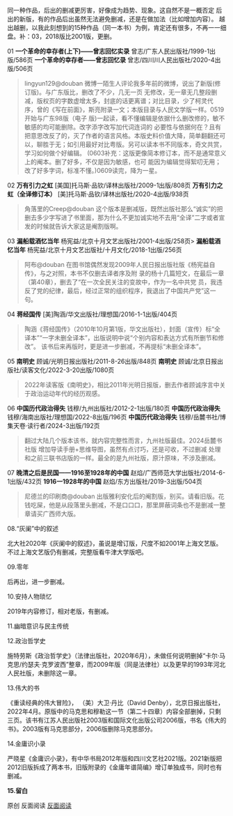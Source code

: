  同一种作品，后出的删减更厉害，好像成为趋势、现象。这自然不是一概否定 后出的新版，有的作品后出虽然无法避免删减，还是在做加法（比如增加内容）。
越出越删，以我此刻想到的15种作品（同一本书）为例，肯定还有很多，不再一一细盘。补：03，2018版比2001版，更删。

01
**一个革命的幸存者(上下)——曾志回忆实录** 曾志/广东人民出版社/1999-1出版/586页
**一个革命的幸存者——曾志回忆录** 曾志/四川川人民出版社/2020-4出版/506页
> lingyun129@douban
微博一陌生人评论我多年前的微博，说出了新版(修订版)。与广东版比，删改了不少，几无一页
无修改，无一章无几整段删减，版权页的字数虚增太多，封底的话更离谱；对比目录，少了柯灵代
序，曾的《写在前面》，斯亮附录一文；本版目录与人民文学版一样。0519开始与广东98版（电子
版)一起读，看不懂编辑是依据什么删改修的，敏不敏感的均可能删除。改字添字改写加代词连词的
必要性与依据何在？且有把意思改反了的，灭了作者的语言风格。本版史料价值大降，简单翻翻还可
以，聊胜于无；如引用最好对比粤版。另可以读本书不同版本，奇文共赏，学习如何做个好编辑。
(0603补充：这版更像简本修订本，而不是通常意义上的阉本。删了好多，不仅是因为敏感，也可
能因为编辑觉得絮叨无用；改了好多字词，标准不懂。)0609读完，降为一星。

02
**万有引力之虹** [美国]托马斯·品钦/译林出版社/2009-1出版/808页
**万有引力之虹（全译修订本）** [美]托马斯·品钦/译林出版社/2020-4出版/938页
> 角落里的Creep@douban
这个版本是删减版，既然出版社那么“诚实”的把删去多少字写进了书里面，那为什么不更加诚实地不去用“全译”二字或者宣发的时候就告诉大家这是阉割版啊。

03
**漏船载酒忆当年** 杨宪益/北京十月文艺出版社/2001-4出版/258页>
**漏船载酒忆当年** 杨宪益/北京十月文艺出版社/十月文化/2018-1出版/256页
> 阿布@douban
在图书馆偶然发现2009年人民日报出版社版《杨宪益自传》，与之对照，本书不仅删去译者序及附
录的杨十几篇短文，在最后一章（第40章），删去了“在一次全民关注的变故中，作为一名中共党
员，我违反了党的纪律，最后，经过正常的组织程序，我退出了中国共产党”这一句。

04
**蒋经国传** [美]陶涵/华文出版社/理想国/2016-1-1出版/404页
> 陶涵《蒋经国传》（2010年10月第1版，华文出版社），封面（宣传）标“全译本”“一字未删全译本”，出版说明中说“个别内容和表达方式有所删节和修改”。 该书后来再版时，更是进一步删减，不再提标“未删全译本”。

05
**南明史** 顾诚/光明日报出版社/2011-8-26出版/848页
**南明史** 顾诚/北京日报出版社/读客文化/2022-3-20出版/1080页
> 2022年读客版《南明史》，相比2011年光明日报版，删去作者顾诚序言中关于政治运动年代的经历观感。

06
**中国历代政治得失** 钱穆/九州出版社/2012-2-1出版/180页
**中国历代政治得失** 钱穆/海南出版社/理想国/2022-8出版/196页
**中国历代政治得失** 钱穆/岳麓书社/博集天卷·读行者/2024-3出版/192页
> 翻过大陆几个版本该书，就内容完整性而言，九州社版最佳。2024岳麓书社版 增加导读手册+思维导图，虽然有点讨巧，还是可收，不过删减 处理和之前三联书店版的一样。最全的是九州社版，原汁原味，不涉及删减。

07
**晚清之后是民国——1916至1928年的中国** 赵焰/广西师范大学出版社/2014-6-1出版/432页
**1916一1928年的中国** 赵焰/东方出版社/2019-3出版/504页
> 尼德兰的印刷商@douban
出版雅利安化后的阉割版，别买。请看旧版。花钱吃屎，他是从段落里头删减，不是口口口，那里屏蔽词条也不是删减一整章请买广西师大版。


08.“灰阑”中的叙述

北大社2020年《灰阑中的叙述》，虽说是增订版，尺度不如2001年上海文艺版。不过上海文艺版仍有删减，完整版看牛津大学版吧。

09.零年

后再出，进一步删减。

10.安持人物琐忆


2019年内容修订，相对老版，有删减。

11.幽暗意识与民主传统

12.政治哲学史

施特劳斯《政治哲学史》（法律出版社，2020年6月），未做任何说明删掉“卡尔·马克思/约瑟夫·克罗波西”整章，而2009年版（同是法律社）以及更早的1993年河北人民社版，未删除这一章。

13.伟大的书

《重读经典的伟大冒险》， （美）大卫·丹比（David Denby），北京日报出版社，2022年4月。原版中的马克思和穆勒这一节（第二十四章）内容全部删掉，只剩三页。该书有江苏人民出版社2003版和国际文化出版公司2006版，书名《伟大的书》。2003版有马克思部分，2006版删除马克思部分。


14.金庸识小录

严晓星《金庸识小录》，有中华书局2012年版和四川文艺社2021版。2021新版把2012旧版拆成了两本书，旧版附录的《金庸年谱简编》增订单独成书，同时也有删减。

**15.留白**

原创 反面阅读 [反面阅读](javascript:void(0);)
